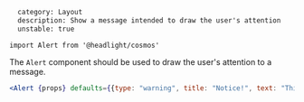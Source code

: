 ```meta
  category: Layout
  description: Show a message intended to draw the user's attention
  unstable: true
```

`import Alert from '@headlight/cosmos'`

The `Alert` component should be used to draw the user's attention to a message.

```jsx
<Alert {props} defaults={{type: "warning", title: "Notice!", text: "This is an important message!"}} />
```
